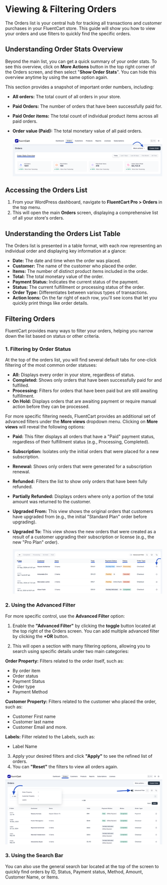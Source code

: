  # Viewing & Filtering Orders

The Orders list is your central hub for tracking all transactions and customer purchases in your FluentCart store. This guide will show you how to view your orders and use filters to quickly find the specific orders.

## Understanding Order Stats Overview

Beyond the main list, you can get a quick summary of your order stats.
To see this overview, click on **More Actions** button in the top right corner of the Orders screen, and then select "**Show Order Stats**". You can hide this overview anytime by using the same option again.

This section provides a snapshot of important order numbers, including:

* **All orders:** The total count of all orders in your store. 
* **Paid Orders:** The number of orders that have been successfully paid for.
* **Paid Order items:** The total count of individual product items across all paid orders.
* **Order value (Paid):** The total monetary value of all paid orders.

    ![Screenshot of Orders List Page](/guide/public/images/store-management/viewing-and-filtering-orders/order-stats-overview.png)

## Accessing the Orders List

1.  From your WordPress dashboard, navigate to **FluentCart Pro > Orders** in the top menu.
2.  This will open the main **Orders** screen, displaying a comprehensive list of all your store's orders.

## Understanding the Orders List Table

The Orders list is presented in a table format, with each row representing an individual order and displaying key information at a glance:

* **Date:** The date and time when the order was placed.
* **Customer:** The name of the customer who placed the order.
* **Items:** The number of distinct product items included in the order.
* **Total:** The total monetary value of the order.
* **Payment Status:** Indicates the current status of the payment.
* **Status:** The current fulfillment or processing status of the order.
* **Order Type:** Differentiates between various types of transactions.
* **Action Icons:** On the far right of each row, you'll see icons that let you quickly print things like order details.

## Filtering Orders

FluentCart provides many ways to filter your orders, helping you narrow down the list based on status or other criteria.

### 1. Filtering by Order Status

At the top of the orders list, you will find several default tabs for one-click filtering of the most common order statuses:

* **All:** Displays every order in your store, regardless of status.
* **Completed:** Shows only orders that have been successfully paid for and fulfilled.
* **Processing:** Filters for orders that have been paid but are still awaiting fulfillment.
* **On Hold:** Displays orders that are awaiting payment or require manual action before they can be processed.

For more specific filtering needs, FluentCart provides an additional set of advanced filters under the **More views** dropdown menu. Clicking on **More views** will reveal the following options:

* **Paid:** This filter displays all orders that have a "Paid" payment status, regardless of their fulfillment status (e.g., Processing, Completed).
* **Subscription:** Isolates only the initial orders that were placed for a new subscription.
* **Renewal:** Shows only orders that were generated for a subscription renewal.
* **Refunded:** Filters the list to show only orders that have been fully refunded.
* **Partially Refunded:** Displays orders where only a portion of the total amount was returned to the customer.
* **Upgraded From:** This view shows the original orders that customers have upgraded from (e.g., the initial "Standard Plan" order before upgrading).
* **Upgraded To:** This view shows the new orders that were created as a result of a customer upgrading their subscription or license (e.g., the new "Pro Plan" order).


    ![Screenshot of Orders List Page](/guide/public/images/store-management/viewing-and-filtering-orders/orders-list.png)

### 2. Using the Advanced Filter

For more specific control, use the **Advanced Filter** option:

1.  Enable the **"Advanced Filter"** by clicking the **toggle** button located at the top right of the Orders screen. You can add multiple advanced filter by clicking the **+OR** button.
    
2.  This will open a section with many filtering options, allowing you to search using specific details under two main categories:

**Order Property:** Filters related to the order itself, such as:
* By order item
* Order status
* Payment Status
* Order type
* Payment Method

**Customer Property:** Filters related to the customer who placed the order, such as:
* Customer First name
* Customer last name
* Customer Email and more.

**Labels:** Filter related to the Labels, such as:
* Label Name

3.  Apply your desired filters and click **"Apply"** to see the refined list of orders.
4.  You can **"Reset"** the filters to view all orders again.

![Screenshot of Advanced Filter Button](/guide/public/images/store-management/viewing-and-filtering-orders/advanced-filter-button.png) 

### 3. Using the Search Bar

You can also use the general search bar located at the top of the screen to quickly find orders by ID, Status, Payment status, Method, Amount, Customer Name, or Items.
